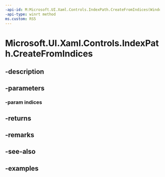 ```yaml
---
-api-id: M:Microsoft.UI.Xaml.Controls.IndexPath.CreateFromIndices(Windows.Foundation.Collections.IVector{System.Int32})
-api-type: winrt method
ms.custom: RS5
---
```


<!-- Method syntax.
public IndexPath IndexPath.CreateFromIndices(IVector<Int32> indices)
-->

# Microsoft.UI.Xaml.Controls.IndexPath.CreateFromIndices

## -description

## -parameters
### -param indices

## -returns

## -remarks

## -see-also

## -examples

